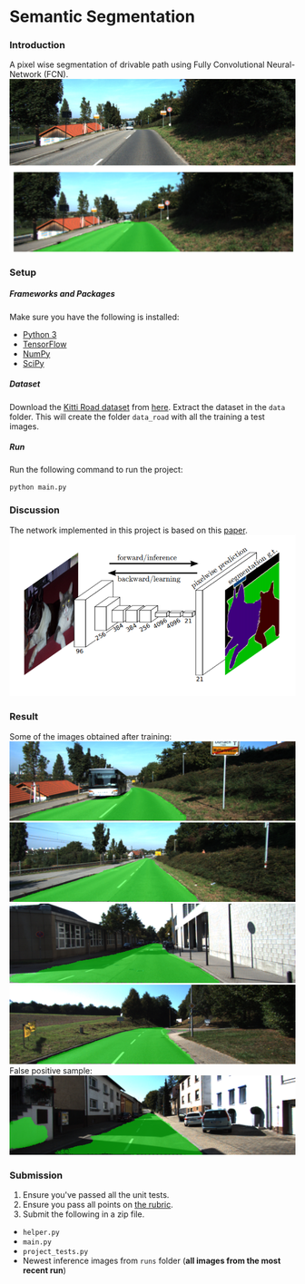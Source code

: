 # Semantic Segmentation
### Introduction
A pixel wise segmentation of drivable path using Fully Convolutional Neural-Network (FCN).
![task at hand](https://github.com/askmuhsin/semantic-seg-drivable-path/blob/master/images/task_explain.png)

### Setup
##### Frameworks and Packages
Make sure you have the following is installed:
 - [Python 3](https://www.python.org/)
 - [TensorFlow](https://www.tensorflow.org/)
 - [NumPy](http://www.numpy.org/)
 - [SciPy](https://www.scipy.org/)
##### Dataset
Download the [Kitti Road dataset](http://www.cvlibs.net/datasets/kitti/eval_road.php) from [here](http://www.cvlibs.net/download.php?file=data_road.zip).  Extract the dataset in the `data` folder.  This will create the folder `data_road` with all the training a test images.

##### Run
Run the following command to run the project:
```
python main.py
```

### Discussion
The network implemented in this project is based on this [paper](https://arxiv.org/pdf/1605.06211.pdf).    
![fcn structure](https://github.com/askmuhsin/semantic-seg-drivable-path/blob/master/images/fcn_schema.png)

### Result
Some of the images obtained after training:    
![sample_1](https://github.com/askmuhsin/semantic-seg-drivable-path/blob/master/images/um_000032.png)
![sample_2](https://github.com/askmuhsin/semantic-seg-drivable-path/blob/master/images/um_000034.png)
![sample_3](https://github.com/askmuhsin/semantic-seg-drivable-path/blob/master/images/um_000072.png)
![sample_4](https://github.com/askmuhsin/semantic-seg-drivable-path/blob/master/images/um_000085.png)
False positive sample:    
![sample_5](https://github.com/askmuhsin/semantic-seg-drivable-path/blob/master/images/um_000078.png)


### Submission
1. Ensure you've passed all the unit tests.
2. Ensure you pass all points on [the rubric](https://review.udacity.com/#!/rubrics/989/view).
3. Submit the following in a zip file.
 - `helper.py`
 - `main.py`
 - `project_tests.py`
 - Newest inference images from `runs` folder  (**all images from the most recent run**)
